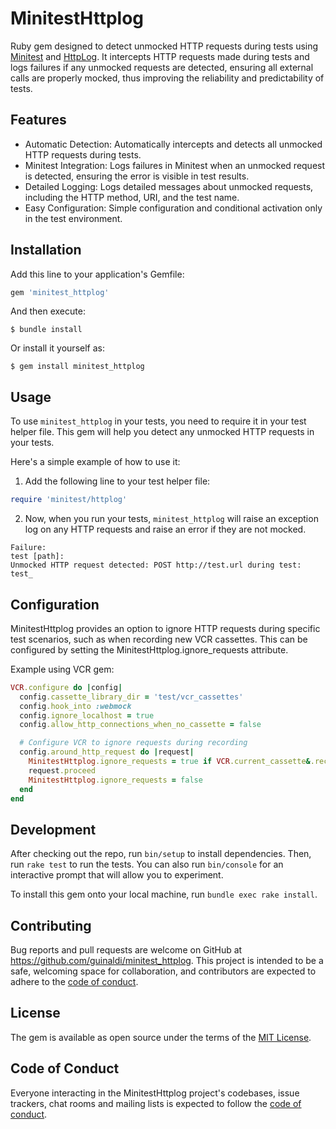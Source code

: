 # MinitestHttplog

Ruby gem designed to detect unmocked HTTP requests during tests using [Minitest](https://github.com/seattlerb/minitest) and [HttpLog](https://github.com/trusche/httplog). It intercepts HTTP requests made during tests and logs failures if any unmocked requests are detected, ensuring all external calls are properly mocked, thus improving the reliability and predictability of tests.

## Features

* Automatic Detection: Automatically intercepts and detects all unmocked HTTP requests during tests.
* Minitest Integration: Logs failures in Minitest when an unmocked request is detected, ensuring the error is visible in test results.
* Detailed Logging: Logs detailed messages about unmocked requests, including the HTTP method, URI, and the test name.
* Easy Configuration: Simple configuration and conditional activation only in the test environment.

## Installation

Add this line to your application's Gemfile:

```ruby
gem 'minitest_httplog'
```

And then execute:

    $ bundle install

Or install it yourself as:

    $ gem install minitest_httplog

## Usage

To use `minitest_httplog` in your tests, you need to require it in your test helper file. This gem will help you detect any unmocked HTTP requests in your tests.

Here's a simple example of how to use it:

1. Add the following line to your test helper file:

```ruby
require 'minitest/httplog'
```

2. Now, when you run your tests, `minitest_httplog` will raise an exception log on any HTTP requests and raise an error if they are not mocked.

```console
Failure:
test [path]:
Unmocked HTTP request detected: POST http://test.url during test: test_
```
## Configuration

MinitestHttplog provides an option to ignore HTTP requests during specific test scenarios, such as when recording new VCR cassettes. This can be configured by setting the MinitestHttplog.ignore_requests attribute.

Example using VCR gem:

```ruby
VCR.configure do |config|
  config.cassette_library_dir = 'test/vcr_cassettes'
  config.hook_into :webmock
  config.ignore_localhost = true
  config.allow_http_connections_when_no_cassette = false

  # Configure VCR to ignore requests during recording
  config.around_http_request do |request|
    MinitestHttplog.ignore_requests = true if VCR.current_cassette&.recording?
    request.proceed
    MinitestHttplog.ignore_requests = false
  end
end
```

## Development

After checking out the repo, run `bin/setup` to install dependencies. Then, run `rake test` to run the tests. You can also run `bin/console` for an interactive prompt that will allow you to experiment.

To install this gem onto your local machine, run `bundle exec rake install`.

## Contributing

Bug reports and pull requests are welcome on GitHub at https://github.com/guinaldi/minitest_httplog. This project is intended to be a safe, welcoming space for collaboration, and contributors are expected to adhere to the [code of conduct](https://github.com/guinaldi/minitest_httplog/blob/master/CODE_OF_CONDUCT.md).


## License

The gem is available as open source under the terms of the [MIT License](https://opensource.org/licenses/MIT).

## Code of Conduct

Everyone interacting in the MinitestHttplog project's codebases, issue trackers, chat rooms and mailing lists is expected to follow the [code of conduct](https://github.com/guinaldi/minitest_httplog/blob/master/CODE_OF_CONDUCT.md).
